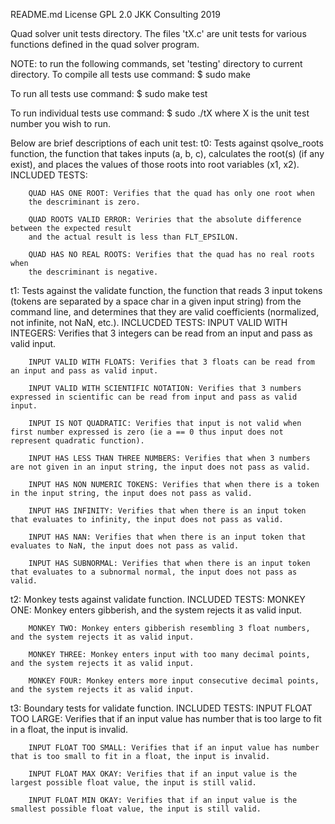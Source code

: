 README.md
License GPL 2.0 JKK Consulting 2019 

Quad solver unit tests directory. The files 'tX.c' are unit tests
for various functions defined in the quad solver program. 

NOTE: to run the following commands, set 'testing' directory to current directory.
To compile all tests use command:
$ sudo make

To run all tests use command:
$ sudo make test

To run individual tests use command:
$ sudo ./tX
where X is the unit test number you wish to run.

Below are brief descriptions of each unit test:
t0: Tests against qsolve_roots function, the function that
takes inputs (a, b, c), calculates the root(s) (if any exist),
and places the values of those roots into root variables (x1, x2).
    INCLUDED TESTS:

        QUAD HAS ONE ROOT: Verifies that the quad has only one root when 
        the descriminant is zero.

        QUAD ROOTS VALID ERROR: Veriries that the absolute difference between the expected result
        and the actual result is less than FLT_EPSILON.

        QUAD HAS NO REAL ROOTS: Verifies that the quad has no real roots when
        the descriminant is negative.

t1: Tests against the validate function, the function that reads
3 input tokens (tokens are separated by a space char in a given input string) from the command line, and determines that they are valid coefficients (normalized, not infinite, not NaN, etc.).
    INCLUCDED TESTS:
        INPUT VALID WITH INTEGERS: Verifies that 3 integers can be read from an input and pass as valid input.

        INPUT VALID WITH FLOATS: Verifies that 3 floats can be read from an input and pass as valid input.

        INPUT VALID WITH SCIENTIFIC NOTATION: Verifies that 3 numbers expressed in scientific can be read from input and pass as valid input.

        INPUT IS NOT QUADRATIC: Verifies that input is not valid when first number expressed is zero (ie a == 0 thus input does not represent quadratic function).

        INPUT HAS LESS THAN THREE NUMBERS: Verifies that when 3 numbers are not given in an input string, the input does not pass as valid.

        INPUT HAS NON NUMERIC TOKENS: Verifies that when there is a token in the input string, the input does not pass as valid.

        INPUT HAS INFINITY: Verifies that when there is an input token that evaluates to infinity, the input does not pass as valid.

        INPUT HAS NAN: Verifies that when there is an input token that evaluates to NaN, the input does not pass as valid.

        INPUT HAS SUBNORMAL: Verifies that when there is an input token that evaluates to a subnormal normal, the input does not pass as valid.

t2: Monkey tests against validate function.
    INCLUDED TESTS:
        MONKEY ONE: Monkey enters gibberish, and the system rejects it as valid input.
            
        MONKEY TWO: Monkey enters gibberish resembling 3 float numbers, and the system rejects it as valid input.

        MONKEY THREE: Monkey enters input with too many decimal points, and the system rejects it as valid input.

        MONKEY FOUR: Monkey enters more input consecutive decimal points, and the system rejects it as valid input.

t3: Boundary tests for validate function.
    INCLUDED TESTS:
        INPUT FLOAT TOO LARGE: Verifies that if an input value has number that is too large to fit in a float, the input is invalid.

        INPUT FLOAT TOO SMALL: Verifies that if an input value has number that is too small to fit in a float, the input is invalid.

        INPUT FLOAT MAX OKAY: Verifies that if an input value is the largest possible float value, the input is still valid.

        INPUT FLOAT MIN OKAY: Verifies that if an input value is the smallest possible float value, the input is still valid.

